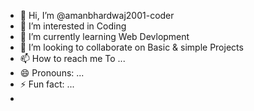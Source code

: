 - 👋 Hi, I’m @amanbhardwaj2001-coder
- 👀 I’m interested in Coding
- 🌱 I’m currently learning Web Devlopment 
- 💞️ I’m looking to collaborate on Basic & simple Projects
- 📫 How to reach me To ...
- 😄 Pronouns: ...
- ⚡ Fun fact: ...
- 

<!---
amanbhardwaj2001-coder/amanbhardwaj2001-coder is a ✨ special ✨ repository because its `README.md` (this file) appears on your GitHub profile.
You can click the Preview link to take a look at your changes.
--->

